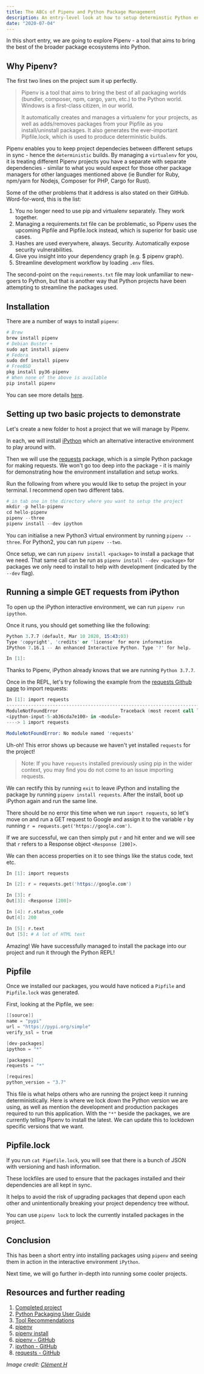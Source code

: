 ```yaml
---
title: The ABCs of Pipenv and Python Package Management
description: An entry-level look at how to setup determinstic Python environments using Pipenv
date: "2020-07-04"
---
```


In this short entry, we are going to explore Pipenv - a tool that aims to bring the best of the broader package ecosystems into Python.

## Why Pipenv?

The first two lines on the project sum it up perfectly.

> Pipenv is a tool that aims to bring the best of all packaging worlds (bundler, composer, npm, cargo, yarn, etc.) to the Python world. Windows is a first-class citizen, in our world.
>
> It automatically creates and manages a virtualenv for your projects, as well as adds/removes packages from your Pipfile as you install/uninstall packages. It also generates the ever-important Pipfile.lock, which is used to produce deterministic builds.

Pipenv enables you to keep project dependecies between different setups in sync - hence the `deterministic` builds. By managing a `virtualenv` for you, it is treating different Pipenv projects you have a separate with separate dependencies - similar to what you would expect for those other package managers for other languages mentioned above (ie Bundler for Ruby, npm/yarn for Nodejs, Composer for PHP, Cargo for Rust).

Some of the other problems that it address is also stated on their GitHub. Word-for-word, this is the list:

1. You no longer need to use pip and virtualenv separately. They work together.
2. Managing a requirements.txt file can be problematic, so Pipenv uses the upcoming Pipfile and Pipfile.lock instead, which is superior for basic use cases.
3. Hashes are used everywhere, always. Security. Automatically expose security vulnerabilities.
4. Give you insight into your dependency graph (e.g. \$ pipenv graph).
5. Streamline development workflow by loading `.env` files.

The second-point on the `requirements.txt` file may look unfamiliar to new-goers to Python, but that is another way that Python projects have been attempting to streamline the packages used.

## Installation

There are a number of ways to install `pipenv`:

```s
# Brew
brew install pipenv
# Debian Buster +
sudo apt install pipenv
# Fedora
sudo dnf install pipenv
# FreeBSD
pkg install py36-pipenv
# When none of the above is available
pip install pipenv
```

You can see more details [here](https://pipenv.pypa.io/en/latest/#install-pipenv-today).

## Setting up two basic projects to demonstrate

Let's create a new folder to host a project that we will manage by Pipenv.

In each, we will install [iPython](https://github.com/ipython/ipython) which an alternative interactive environment to play around with.

Then we will use the [requests](https://github.com/psf/requests) package, which is a simple Python package for making requests. We won't go too deep into the package - it is mainly for demonstrating how the environment installation and setup works.

Run the following from where you would like to setup the project in your terminal. I recommend open two different tabs.

```s
# in tab one in the directory where you want to setup the project
mkdir -p hello-pipenv
cd hello-pipenv
pipenv --three
pipenv install --dev ipython
```

You can initialise a new Python3 virtual environment by running `pipenv --three`. For Python2, you can run `pipenv --two`.

Once setup, we can run `pipenv install <package>` to install a package that we need. That same call can be run as `pipenv install --dev <package>` for packages we only need to install to help with development (indicated by the `--dev` flag).

## Running a simple GET requests from iPython

To open up the iPython interactive environment, we can run `pipenv run ipython`.

Once it runs, you should get something like the following:

```s
Python 3.7.7 (default, Mar 10 2020, 15:43:03)
Type 'copyright', 'credits' or 'license' for more information
IPython 7.16.1 -- An enhanced Interactive Python. Type '?' for help.

In [1]:
```

Thanks to Pipenv, iPython already knows that we are running `Python 3.7.7`.

Once in the REPL, let's try following the example from the [requests Github page](https://github.com/psf/requests) to import requests:

```s
In [1]: import requests
---------------------------------------------------------------------------
ModuleNotFoundError                       Traceback (most recent call last)
<ipython-input-5-ab36cda7e100> in <module>
----> 1 import requests

ModuleNotFoundError: No module named 'requests'
```

Uh-oh! This error shows up because we haven't yet installed `requests` for the project!

> Note: If you have `requests` installed previously using pip in the wider context, you may find you do not come to an issue importing requests.

We can rectify this by running `exit` to leave iPython and installing the package by running `pipenv install requests`. After the install, boot up iPython again and run the same line.

There should be no error this time when we run `import requests`, so let's move on and run a GET request to Google and assign it to the variable `r` by running `r = requests.get('https://google.com')`.

If we are successful, we can then simply put `r` and hit enter and we will see that `r` refers to a Response object `<Response [200]>`.

We can then access properties on it to see things like the status code, text etc.

```s
In [1]: import requests

In [2]: r = requests.get('https://google.com')

In [3]: r
Out[3]: <Response [200]>

In [4]: r.status_code
Out[4]: 200

In [5]: r.text
Out [5]: # A lot of HTML text
```

Amazing! We have successfully managed to install the package into our project and run it through the Python REPL!

## Pipfile

Once we installed our packages, you would have noticed a `Pipfile` and `Pipfile.lock` was generated.

First, looking at the Pipfile, we see:

```s
[[source]]
name = "pypi"
url = "https://pypi.org/simple"
verify_ssl = true

[dev-packages]
ipython = "*"

[packages]
requests = "*"

[requires]
python_version = "3.7"
```

This file is what helps others who are running the project keep it running deterministically. Here is where we lock down the Python version we are using, as well as mention the development and production packages required to run this application. With the `"*"` beside the packages, we are currently telling Pipenv to install the latest. We can update this to lockdown specific versions that we want.

## Pipfile.lock

If you run `cat Pipefile.lock`, you will see that there is a bunch of JSON with versioning and hash information.

These lockfiles are used to ensure that the packages installed and their dependencies are all kept in sync.

It helps to avoid the risk of upgrading packages that depend upon each other and unintentionally breaking your project dependency tree without.

You can use `pipenv lock` to lock the currently installed packages in the project.

## Conclusion

This has been a short entry into installing packages using `pipenv` and seeing them in action in the interactive environment `iPython`.

Next time, we will go further in-depth into running some cooler projects.

## Resources and further reading

1. [Completed project](https://github.com/okeeffed/hello-pipenv)
2. [Python Packaging User Guide](https://packaging.python.org/tutorials/managing-dependencies/)
3. [Tool Recommendations](https://packaging.python.org/guides/tool-recommendations/)
4. [pipenv](https://pypi.org/project/pipenv/)
5. [pipenv install](https://pipenv.pypa.io/en/latest/#install-pipenv-today)
6. [pipenv - GitHub](https://github.com/pypa/pipenv)
7. [ipython - GitHub](https://github.com/ipython/ipython)
8. [requests - GitHub](https://github.com/psf/requests)

_Image credit: [Clément H](https://unsplash.com/@clemhlrdt)_
